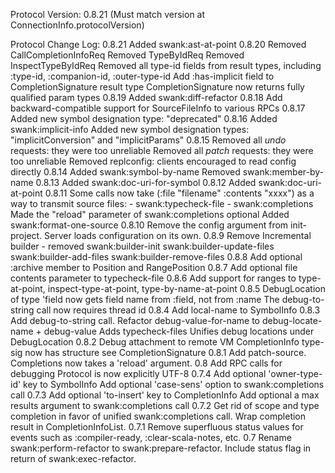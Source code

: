 Protocol Version: 0.8.21 (Must match version at ConnectionInfo.protocolVersion)

Protocol Change Log:
  0.8.21
    Added swank:ast-at-point
  0.8.20
    Removed CallCompletionInfoReq
    Removed TypeByIdReq
    Removed InspectTypeByIdReq
    Removed all type-id fields from result types, including
      :type-id, :companion-id, :outer-type-id
    Add :has-implicit field to CompletionSignature result type
    CompletionSignature now returns fully qualified param types
  0.8.19
    Added swank:diff-refactor
  0.8.18
    Add backward-compatible support for SourceFileInfo to various RPCs
  0.8.17
    Added new symbol designation type: "deprecated"
  0.8.16
    Added swank:implicit-info
    Added new symbol designation types: "implicitConversion" and "implicitParams"
  0.8.15
    Removed all *undo* requests: they were too unreliable
    Removed all *patch* requests: they were too unreliable
    Removed replconfig: clients encouraged to read config directly
  0.8.14
    Added swank:symbol-by-name
    Removed swank:member-by-name
  0.8.13
    Added swank:doc-uri-for-symbol
  0.8.12
    Added swank:doc-uri-at-point
  0.8.11
    Some calls now take (:file "filename" :contents "xxxx")
      as a way to transmit source files:
        - swank:typecheck-file
        - swank:completions
    Made the "reload" parameter of swank:completions optional
    Added swank:format-one-source
  0.8.10
    Remove the config argument from init-project. Server loads
    configuration on its own.
  0.8.9
    Remove Incremental builder - removed
      swank:builder-init
      swank:builder-update-files
      swank:builder-add-files
      swank:builder-remove-files
  0.8.8
    Add optional :archive member to Position and RangePosition
  0.8.7
    Add optional file contents parameter to typecheck-file
  0.8.6
    Add support for ranges to type-at-point, inspect-type-at-point,
      type-by-name-at-point
  0.8.5
    DebugLocation of type 'field now gets field name from :field, not from :name
    The debug-to-string call now requires thread id
  0.8.4
    Add local-name to SymbolInfo
  0.8.3
    Add debug-to-string call.
    Refactor debug-value-for-name to debug-locate-name + debug-value
    Adds typecheck-files
    Unifies debug locations under DebugLocation
  0.8.2
    Debug attachment to remote VM
    CompletionInfo type-sig now has structure see CompletionSignature
  0.8.1
    Add patch-source.
    Completions now takes a 'reload' argument.
  0.8
    Add RPC calls for debugging
    Protocol is now explicitly UTF-8
  0.7.4
    Add optional 'owner-type-id' key to SymbolInfo
    Add optional 'case-sens' option to swank:completions call
  0.7.3
    Add optional 'to-insert' key to CompletionInfo
    Add optional a max results argument to swank:completions call
  0.7.2
    Get rid of scope and type completion in favor of unified
    swank:completions call.
    Wrap completion result in CompletionInfoList.
  0.7.1
    Remove superfluous status values for events such as :compiler-ready,
    :clear-scala-notes, etc.
  0.7
    Rename swank:perform-refactor to swank:prepare-refactor.
    Include status flag in return of swank:exec-refactor.
